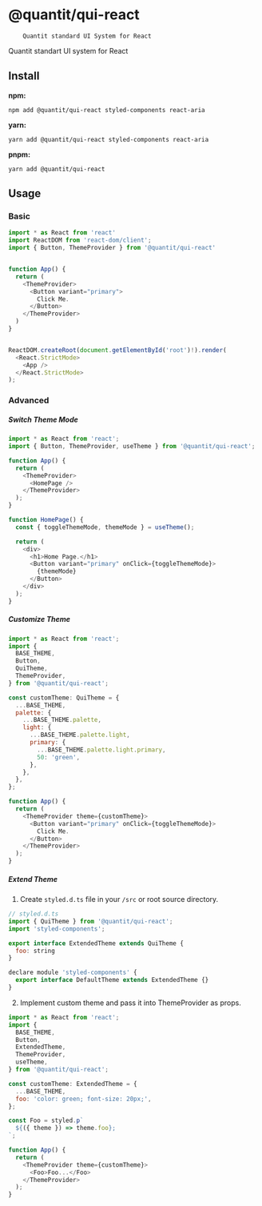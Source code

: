 # @quantit/qui-react

```
    Quantit standard UI System for React
```

Quantit standart UI system for React

## Install

**npm:**

```
npm add @quantit/qui-react styled-components react-aria
```

**yarn:**

```
yarn add @quantit/qui-react styled-components react-aria
```

**pnpm:**

```
yarn add @quantit/qui-react
```

## Usage

### Basic

```javascript
import * as React from 'react'
import ReactDOM from 'react-dom/client';
import { Button, ThemeProvider } from '@quantit/qui-react'


function App() {
  return (
    <ThemeProvider>
      <Button variant="primary">
        Click Me.
      </Button>
    </ThemeProvider>
  )
}


ReactDOM.createRoot(document.getElementById('root')!).render(
  <React.StrictMode>
    <App />
  </React.StrictMode>
);
```

### Advanced

##### Switch Theme Mode

```javascript
import * as React from 'react';
import { Button, ThemeProvider, useTheme } from '@quantit/qui-react';

function App() {
  return (
    <ThemeProvider>
      <HomePage />
    </ThemeProvider>
  );
}

function HomePage() {
  const { toggleThemeMode, themeMode } = useTheme();

  return (
    <div>
      <h1>Home Page.</h1>
      <Button variant="primary" onClick={toggleThemeMode}>
        {themeMode}
      </Button>
    </div>
  );
}
```

##### Customize Theme

```javascript
import * as React from 'react';
import {
  BASE_THEME,
  Button,
  QuiTheme,
  ThemeProvider,
} from '@quantit/qui-react';

const customTheme: QuiTheme = {
  ...BASE_THEME,
  palette: {
    ...BASE_THEME.palette,
    light: {
      ...BASE_THEME.palette.light,
      primary: {
        ...BASE_THEME.palette.light.primary,
        50: 'green',
      },
    },
  },
};

function App() {
  return (
    <ThemeProvider theme={customTheme}>
      <Button variant="primary" onClick={toggleThemeMode}>
        Click Me.
      </Button>
    </ThemeProvider>
  );
}
```

##### Extend Theme

1. Create `styled.d.ts` file in your `/src` or root source directory.

```javascript
// styled.d.ts
import { QuiTheme } from '@quantit/qui-react';
import 'styled-components';

export interface ExtendedTheme extends QuiTheme {
  foo: string
}

declare module 'styled-components' {
  export interface DefaultTheme extends ExtendedTheme {}
}
```

2. Implement custom theme and pass it into ThemeProvider as props.

```javascript
import * as React from 'react';
import {
  BASE_THEME,
  Button,
  ExtendedTheme,
  ThemeProvider,
  useTheme,
} from '@quantit/qui-react';

const customTheme: ExtendedTheme = {
  ...BASE_THEME,
  foo: 'color: green; font-size: 20px;',
};

const Foo = styled.p`
  ${({ theme }) => theme.foo};
`;

function App() {
  return (
    <ThemeProvider theme={customTheme}>
      <Foo>Foo...</Foo>
    </ThemeProvider>
  );
}
```
